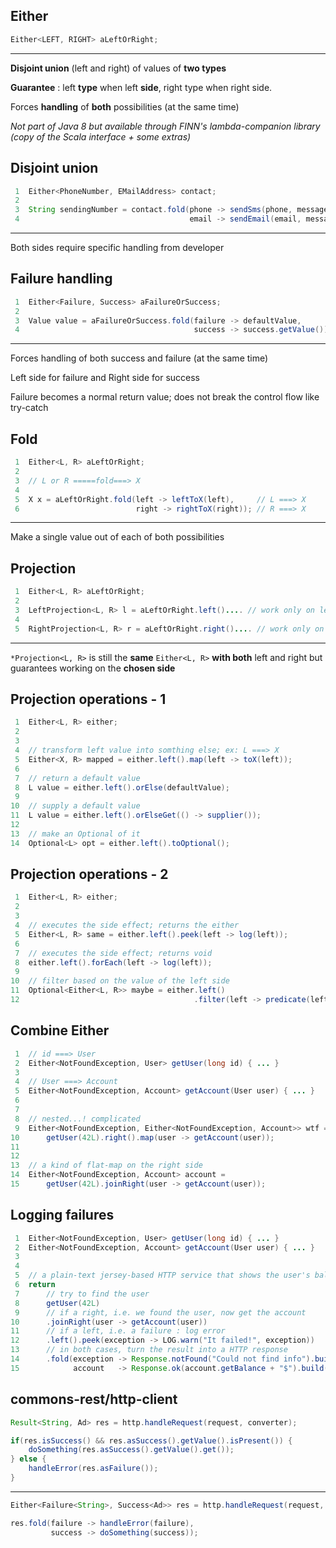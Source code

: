 ## Either

~~~java
Either<LEFT, RIGHT> aLeftOrRight;
~~~

- - -

**Disjoint union** (left and right) of values of **two types**

**Guarantee** : left **type** when left **side**, right type when right side.

Forces **handling** of **both** possibilities (at the same time)

*Not part of Java 8 but available through FINN's lambda-companion library (copy of the Scala interface + some extras)*


## Disjoint union

~~~java
 1  Either<PhoneNumber, EMailAddress> contact;
 2
 3  String sendingNumber = contact.fold(phone -> sendSms(phone, message),
 4                                      email -> sendEmail(email, message));
~~~

- - -

Both sides require specific handling from developer


## Failure handling

~~~java
 1  Either<Failure, Success> aFailureOrSuccess;
 2
 3  Value value = aFailureOrSuccess.fold(failure -> defaultValue,
 4                                       success -> success.getValue());
~~~

- - -

Forces handling of both success and failure (at the same time)

Left side for failure and Right side for success

Failure becomes a normal return value; does not break the control flow like try-catch


## Fold

~~~java
 1  Either<L, R> aLeftOrRight;
 2
 3  // L or R =====fold===> X
 4
 5  X x = aLeftOrRight.fold(left -> leftToX(left),     // L ===> X
 6                          right -> rightToX(right)); // R ===> X
~~~

- - -

Make a single value out of each of both possibilities


## Projection

~~~java
 1  Either<L, R> aLeftOrRight;
 2
 3  LeftProjection<L, R> l = aLeftOrRight.left().... // work only on left
 4
 5  RightProjection<L, R> r = aLeftOrRight.right().... // work only on right
~~~

- - -

 ```*Projection<L, R>``` is still the **same** ```Either<L, R>``` **with both** left and right but guarantees working on the **chosen side**


## Projection operations - 1

~~~java
 1  Either<L, R> either;
 2
 3
 4  // transform left value into somthing else; ex: L ===> X
 5  Either<X, R> mapped = either.left().map(left -> toX(left));
 6
 7  // return a default value
 8  L value = either.left().orElse(defaultValue);
 9
10  // supply a default value
11  L value = either.left().orElseGet(() -> supplier());
12
13  // make an Optional of it
14  Optional<L> opt = either.left().toOptional();
~~~


## Projection operations - 2

~~~java
 1  Either<L, R> either;
 2
 3
 4  // executes the side effect; returns the either
 5  Either<L, R> same = either.left().peek(left -> log(left));
 6
 7  // executes the side effect; returns void
 8  either.left().forEach(left -> log(left));
 9
10  // filter based on the value of the left side
11  Optional<Either<L, R>> maybe = either.left()
12                                       .filter(left -> predicate(left));
~~~


## Combine Either

~~~java
 1  // id ===> User
 2  Either<NotFoundException, User> getUser(long id) { ... }
 3
 4  // User ===> Account
 5  Either<NotFoundException, Account> getAccount(User user) { ... }
 6
 7
 8  // nested...! complicated
 9  Either<NotFoundException, Either<NotFoundException, Account>> wtf =
10      getUser(42L).right().map(user -> getAccount(user));
11
12
13  // a kind of flat-map on the right side
14  Either<NotFoundException, Account> account =
15      getUser(42L).joinRight(user -> getAccount(user));
~~~


## Logging failures

~~~java
 1  Either<NotFoundException, User> getUser(long id) { ... }
 2  Either<NotFoundException, Account> getAccount(User user) { ... }
 3
 4
 5  // a plain-text jersey-based HTTP service that shows the user's balance
 6  return
 7      // try to find the user
 8      getUser(42L)
 9      // if a right, i.e. we found the user, now get the account
10      .joinRight(user -> getAccount(user))
11      // if a left, i.e. a failure : log error
12      .left().peek(exception -> LOG.warn("It failed!", exception))
13      // in both cases, turn the result into a HTTP response
14      .fold(exception -> Response.notFound("Could not find info").build(),
15            account   -> Response.ok(account.getBalance + "$").build());
~~~


## commons-rest/http-client

~~~java
Result<String, Ad> res = http.handleRequest(request, converter);

if(res.isSuccess() && res.asSuccess().getValue().isPresent()) {
    doSomething(res.asSuccess().getValue().get());
} else {
    handleError(res.asFailure());
}
~~~

- - -

~~~java
Either<Failure<String>, Success<Ad>> res = http.handleRequest(request, c);

res.fold(failure -> handleError(failure),
         success -> doSomething(success));
~~~
